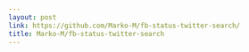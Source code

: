 ```yaml
---
layout: post
link: https://github.com/Marko-M/fb-status-twitter-search/
title: Marko-M/fb-status-twitter-search
---
```

